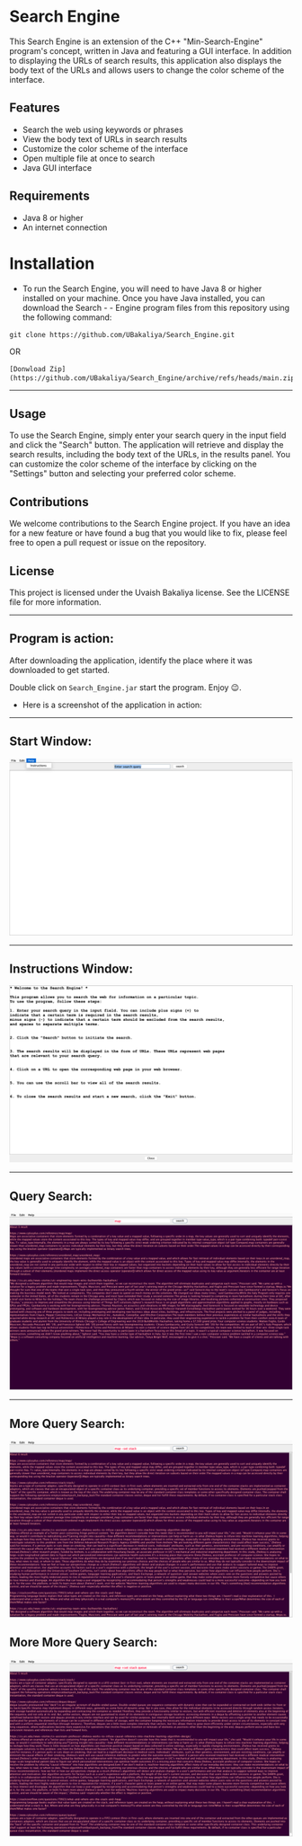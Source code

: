 <!-- @format -->

# Search Engine
This Search Engine is an extension of the C++ "Min-Search-Engine" program's concept, written in Java and featuring a GUI interface. In addition to displaying the URLs of search results, this application also displays the body text of the URLs and allows users to change the color scheme of the interface.

## Features
- Search the web using keywords or phrases
- View the body text of URLs in search results
- Customize the color scheme of the interface
- Open multiple file at once to search
- Java GUI interface


## Requirements
- Java 8 or higher
- An internet connection

# Installation
- To run the Search Engine, you will need to have Java 8 or higher installed on your machine. Once you have Java installed, you can download the Search - - Engine program files from this repository using the following command:
```
git clone https://github.com/UBakaliya/Search_Engine.git
```
OR
```
[Donwload Zip](https://github.com/UBakaliya/Search_Engine/archive/refs/heads/main.zip)
```
---
## Usage
To use the Search Engine, simply enter your search query in the input field and click the "Search" button. The application will retrieve and display the search results, including the body text of the URLs, in the results panel. You can customize the color scheme of the interface by clicking on the "Settings" button and selecting your preferred color scheme.


## Contributions
We welcome contributions to the Search Engine project. If you have an idea for a new feature or have found a bug that you would like to fix, please feel free to open a pull request or issue on the repository.


## License
This project is licensed under the Uvaish Bakaliya license. See the LICENSE file for more information.

---
## Program is action:
After downloading the application, identify the place where it was downloaded to get started.

Double click on `Search_Engine.jar` start the program. Enjoy 😉.

- Here is a screenshot of the application in action:

---

## Start Window:

![Drag Racing](src/images/output1.png)

---

## Instructions Window:

![Drag Racing](src/images/output2.png)

---

## Query Search:

![Drag Racing](src/images/output3.png)

---

## More Query Search:

![Drag Racing](src/images/output4.png)

## More More Query Search:

![Drag Racing](src/images/output5.png)
